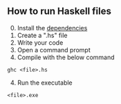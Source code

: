 ## How to run Haskell files
0. Install the [dependencies](https://youtu.be/CquSV05W6yM)
1. Create a ".hs" file
2. Write your code
3. Open a command prompt
4. Compile with the below command
```
ghc <file>.hs
```
4. Run the executable
```
<file>.exe
```
